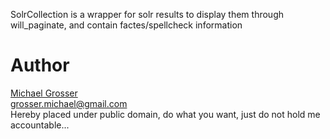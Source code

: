 SolrCollection is a wrapper for solr results to display them through will_paginate, and contain factes/spellcheck information


Author
======
[Michael Grosser](http://pragmatig.wordpress.com)  
grosser.michael@gmail.com  
Hereby placed under public domain, do what you want, just do not hold me accountable...